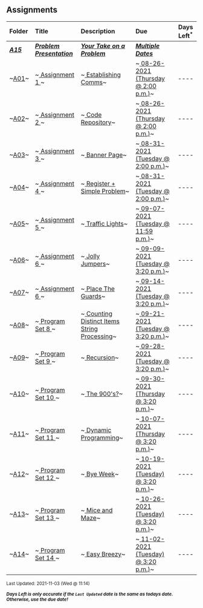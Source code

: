 ## Assignments

| Folder | Title | Description | Due | Days Left<sup>*</sup> |
|:------|:------|:------|:------|:-----:|
| ***<a href="https://github.com/rugbyprof/4883-Programming_Techniques/tree/master/Assignments/A15">A15</a>*** | ***<a href="https://github.com/rugbyprof/4883-Programming_Techniques/tree/master/Assignments/A15"> Problem Presentation </a>*** | ***<a href="https://github.com/rugbyprof/4883-Programming_Techniques/tree/master/Assignments/A15"> Your Take on a Problem</a>*** | ***<a href="https://github.com/rugbyprof/4883-Programming_Techniques/tree/master/Assignments/A15"> Multiple Dates</a>*** |  |
| ~<a href="https://github.com/rugbyprof/4883-Programming_Techniques/tree/master/Assignments/A01">A01</a>~ | ~<a href="https://github.com/rugbyprof/4883-Programming_Techniques/tree/master/Assignments/A01"> Assignment 1 </a>~ | ~<a href="https://github.com/rugbyprof/4883-Programming_Techniques/tree/master/Assignments/A01"> Establishing Comms</a>~ | ~<a href="https://github.com/rugbyprof/4883-Programming_Techniques/tree/master/Assignments/A01"> 08-26-2021 (Thursday @ 2:00 p.m.)</a>~ | ---- |
| ~<a href="https://github.com/rugbyprof/4883-Programming_Techniques/tree/master/Assignments/A02">A02</a>~ | ~<a href="https://github.com/rugbyprof/4883-Programming_Techniques/tree/master/Assignments/A02"> Assignment 2 </a>~ | ~<a href="https://github.com/rugbyprof/4883-Programming_Techniques/tree/master/Assignments/A02"> Code Repository</a>~ | ~<a href="https://github.com/rugbyprof/4883-Programming_Techniques/tree/master/Assignments/A02"> 08-26-2021 (Thursday @ 2:00 p.m.)</a>~ | ---- |
| ~<a href="https://github.com/rugbyprof/4883-Programming_Techniques/tree/master/Assignments/A03">A03</a>~ | ~<a href="https://github.com/rugbyprof/4883-Programming_Techniques/tree/master/Assignments/A03"> Assignment 3 </a>~ | ~<a href="https://github.com/rugbyprof/4883-Programming_Techniques/tree/master/Assignments/A03"> Banner Page</a>~ | ~<a href="https://github.com/rugbyprof/4883-Programming_Techniques/tree/master/Assignments/A03"> 08-31-2021 (Tuesday @ 2:00 p.m.)</a>~ | ---- |
| ~<a href="https://github.com/rugbyprof/4883-Programming_Techniques/tree/master/Assignments/A04">A04</a>~ | ~<a href="https://github.com/rugbyprof/4883-Programming_Techniques/tree/master/Assignments/A04"> Assignment 4 </a>~ | ~<a href="https://github.com/rugbyprof/4883-Programming_Techniques/tree/master/Assignments/A04"> Register + Simple Problem</a>~ | ~<a href="https://github.com/rugbyprof/4883-Programming_Techniques/tree/master/Assignments/A04"> 08-31-2021 (Tuesday @ 2:00 p.m.)</a>~ | ---- |
| ~<a href="https://github.com/rugbyprof/4883-Programming_Techniques/tree/master/Assignments/A05">A05</a>~ | ~<a href="https://github.com/rugbyprof/4883-Programming_Techniques/tree/master/Assignments/A05"> Assignment 5 </a>~ | ~<a href="https://github.com/rugbyprof/4883-Programming_Techniques/tree/master/Assignments/A05"> Traffic Lights</a>~ | ~<a href="https://github.com/rugbyprof/4883-Programming_Techniques/tree/master/Assignments/A05"> 09-07-2021 (Tuesday @ 11:59 p.m.)</a>~ | ---- |
| ~<a href="https://github.com/rugbyprof/4883-Programming_Techniques/tree/master/Assignments/A06">A06</a>~ | ~<a href="https://github.com/rugbyprof/4883-Programming_Techniques/tree/master/Assignments/A06"> Assignment 6 </a>~ | ~<a href="https://github.com/rugbyprof/4883-Programming_Techniques/tree/master/Assignments/A06"> Jolly Jumpers</a>~ | ~<a href="https://github.com/rugbyprof/4883-Programming_Techniques/tree/master/Assignments/A06"> 09-09-2021 (Tuesday @ 3:20 p.m.)</a>~ | ---- |
| ~<a href="https://github.com/rugbyprof/4883-Programming_Techniques/tree/master/Assignments/A07">A07</a>~ | ~<a href="https://github.com/rugbyprof/4883-Programming_Techniques/tree/master/Assignments/A07"> Assignment 6 </a>~ | ~<a href="https://github.com/rugbyprof/4883-Programming_Techniques/tree/master/Assignments/A07"> Place The Guards</a>~ | ~<a href="https://github.com/rugbyprof/4883-Programming_Techniques/tree/master/Assignments/A07"> 09-14-2021 (Tuesday @ 3:20 p.m.)</a>~ | ---- |
| ~<a href="https://github.com/rugbyprof/4883-Programming_Techniques/tree/master/Assignments/A08">A08</a>~ | ~<a href="https://github.com/rugbyprof/4883-Programming_Techniques/tree/master/Assignments/A08"> Program Set 8 </a>~ | ~<a href="https://github.com/rugbyprof/4883-Programming_Techniques/tree/master/Assignments/A08"> Counting Distinct Items String Processing</a>~ | ~<a href="https://github.com/rugbyprof/4883-Programming_Techniques/tree/master/Assignments/A08"> 09-21-2021 (Tuesday @ 3:20 p.m.)</a>~ | ---- |
| ~<a href="https://github.com/rugbyprof/4883-Programming_Techniques/tree/master/Assignments/A09">A09</a>~ | ~<a href="https://github.com/rugbyprof/4883-Programming_Techniques/tree/master/Assignments/A09"> Program Set 9 </a>~ | ~<a href="https://github.com/rugbyprof/4883-Programming_Techniques/tree/master/Assignments/A09"> Recursion</a>~ | ~<a href="https://github.com/rugbyprof/4883-Programming_Techniques/tree/master/Assignments/A09"> 09-28-2021 (Tuesday @ 3:20 p.m.)</a>~ | ---- |
| ~<a href="https://github.com/rugbyprof/4883-Programming_Techniques/tree/master/Assignments/A10">A10</a>~ | ~<a href="https://github.com/rugbyprof/4883-Programming_Techniques/tree/master/Assignments/A10"> Program Set 10 </a>~ | ~<a href="https://github.com/rugbyprof/4883-Programming_Techniques/tree/master/Assignments/A10"> The 900's?</a>~ | ~<a href="https://github.com/rugbyprof/4883-Programming_Techniques/tree/master/Assignments/A10"> 09-30-2021 (Thursday @ 3:20 p.m.)</a>~ | ---- |
| ~<a href="https://github.com/rugbyprof/4883-Programming_Techniques/tree/master/Assignments/A11">A11</a>~ | ~<a href="https://github.com/rugbyprof/4883-Programming_Techniques/tree/master/Assignments/A11"> Program Set 11 </a>~ | ~<a href="https://github.com/rugbyprof/4883-Programming_Techniques/tree/master/Assignments/A11"> Dynamic Programming</a>~ | ~<a href="https://github.com/rugbyprof/4883-Programming_Techniques/tree/master/Assignments/A11"> 10-07-2021 (Thursday @ 3:20 p.m.)</a>~ | ---- |
| ~<a href="https://github.com/rugbyprof/4883-Programming_Techniques/tree/master/Assignments/A12">A12</a>~ | ~<a href="https://github.com/rugbyprof/4883-Programming_Techniques/tree/master/Assignments/A12"> Program Set 12 </a>~ | ~<a href="https://github.com/rugbyprof/4883-Programming_Techniques/tree/master/Assignments/A12"> Bye Week</a>~ | ~<a href="https://github.com/rugbyprof/4883-Programming_Techniques/tree/master/Assignments/A12"> 10-19-2021 (Tuesday) @ 3:20 p.m.)</a>~ | ---- |
| ~<a href="https://github.com/rugbyprof/4883-Programming_Techniques/tree/master/Assignments/A13">A13</a>~ | ~<a href="https://github.com/rugbyprof/4883-Programming_Techniques/tree/master/Assignments/A13"> Program Set 13 </a>~ | ~<a href="https://github.com/rugbyprof/4883-Programming_Techniques/tree/master/Assignments/A13"> Mice and Maze</a>~ | ~<a href="https://github.com/rugbyprof/4883-Programming_Techniques/tree/master/Assignments/A13"> 10-26-2021 (Tuesday) @ 3:20 p.m.)</a>~ | ---- |
| ~<a href="https://github.com/rugbyprof/4883-Programming_Techniques/tree/master/Assignments/A14">A14</a>~ | ~<a href="https://github.com/rugbyprof/4883-Programming_Techniques/tree/master/Assignments/A14"> Program Set 14 </a>~ | ~<a href="https://github.com/rugbyprof/4883-Programming_Techniques/tree/master/Assignments/A14"> Easy Breezy</a>~ | ~<a href="https://github.com/rugbyprof/4883-Programming_Techniques/tree/master/Assignments/A14"> 11-02-2021 (Tuesday) @ 3:20 p.m.)</a>~ | ---- |

<sup>Last Updated: 2021-11-03 (Wed @ 11:14)</sup> 

<sup>***Days Left is only accurate if the `Last Updated` date is the same as todays date. Otherwise, use the due date!***</sup> 